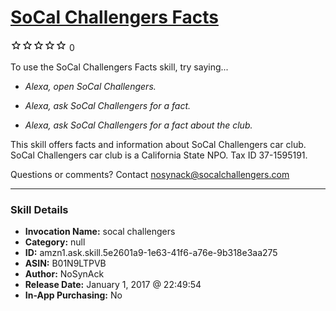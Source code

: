 # [SoCal Challengers Facts](http://alexa.amazon.com/#skills/amzn1.ask.skill.5e2601a9-1e63-41f6-a76e-9b318e3aa275)
![0 stars](../../images/ic_star_border_black_18dp_1x.png)![0 stars](../../images/ic_star_border_black_18dp_1x.png)![0 stars](../../images/ic_star_border_black_18dp_1x.png)![0 stars](../../images/ic_star_border_black_18dp_1x.png)![0 stars](../../images/ic_star_border_black_18dp_1x.png) 0

To use the SoCal Challengers Facts skill, try saying...

* *Alexa, open SoCal Challengers.*

* *Alexa, ask SoCal Challengers for a fact.*

* *Alexa, ask SoCal Challengers for a fact about the club.*

This skill offers facts and information about SoCal Challengers car club.  SoCal Challengers car club is a California State NPO. Tax ID 37-1595191.

Questions or comments?  Contact nosynack@socalchallengers.com

***

### Skill Details

* **Invocation Name:** socal challengers
* **Category:** null
* **ID:** amzn1.ask.skill.5e2601a9-1e63-41f6-a76e-9b318e3aa275
* **ASIN:** B01N9LTPVB
* **Author:** NoSynAck
* **Release Date:** January 1, 2017 @ 22:49:54
* **In-App Purchasing:** No
